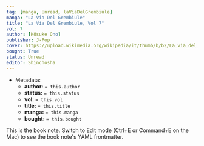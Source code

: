 ```yaml
---
tag: [manga, Unread, laViaDelGrembiule]
manga: "La Via Del Grembiule"
title: "La Via Del Grembiule, Vol 7"
vol: 7
author: [Kōsuke Ōno]
publisher: J-Pop
cover: https://upload.wikimedia.org/wikipedia/it/thumb/b/b2/La_via_del_grembiule_-_Lo_yakuza_casalingo_Volume_1.jpg/1280px-La_via_del_grembiule_-_Lo_yakuza_casalingo_Volume_1.jpg
bought: True
status: Unread
editor: Shinchosha
---
```


- Metadata:
    - **author:** `= this.author`
    - **status:** `= this.status`
    - **vol:** `= this.vol`
    - **title:** `= this.title`
    - **manga:** `= this.manga`
    - **bought:** `= this.bought`

This is the book note. Switch to Edit mode (Ctrl+E or Command+E on the Mac) to see the book note's YAML frontmatter.